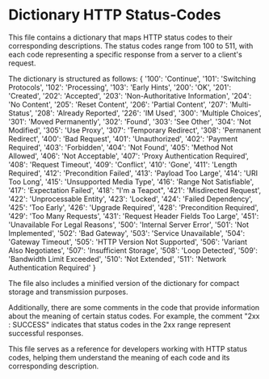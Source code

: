 # Dictionary HTTP Status-Codes

This file contains a dictionary that maps HTTP status codes to their corresponding descriptions. The status codes range from 100 to 511, with each code representing a specific response from a server to a client's request.

The dictionary is structured as follows:
{
    '100': 'Continue',
    '101': 'Switching Protocols',
    '102': 'Processing',
    '103': 'Early Hints',
    '200': 'OK',
    '201': 'Created',
    '202': 'Accepted',
    '203': 'Non-Authoritative Information',
    '204': 'No Content',
    '205': 'Reset Content',
    '206': 'Partial Content',
    '207': 'Multi-Status',
    '208': 'Already Reported',
    '226': 'IM Used',
    '300': 'Multiple Choices',
    '301': 'Moved Permanently',
    '302': 'Found',
    '303': 'See Other',
    '304': 'Not Modified',
    '305': 'Use Proxy',
    '307': 'Temporary Redirect',
    '308': 'Permanent Redirect',
    '400': 'Bad Request',
    '401': 'Unauthorized',
    '402': 'Payment Required',
    '403': 'Forbidden',
    '404': 'Not Found',
    '405': 'Method Not Allowed',
    '406': 'Not Acceptable',
    '407': 'Proxy Authentication Required',
    '408': 'Request Timeout',
    '409': 'Conflict',
    '410': 'Gone',
    '411': 'Length Required',
    '412': 'Precondition Failed',
    '413': 'Payload Too Large',
    '414': 'URI Too Long',
    '415': 'Unsupported Media Type',
    '416': 'Range Not Satisfiable',
    '417': 'Expectation Failed',
    '418': "I'm a Teapot",
    '421': 'Misdirected Request',
    '422': 'Unprocessable Entity',
    '423': 'Locked',
    '424': 'Failed Dependency',
    '425': 'Too Early',
    '426': 'Upgrade Required',
    '428': 'Precondition Required',
    '429': 'Too Many Requests',
    '431': 'Request Header Fields Too Large',
    '451': 'Unavailable For Legal Reasons',
    '500': 'Internal Server Error',
    '501': 'Not Implemented',
    '502': 'Bad Gateway',
    '503': 'Service Unavailable',
    '504': 'Gateway Timeout',
    '505': 'HTTP Version Not Supported',
    '506': 'Variant Also Negotiates',
    '507': 'Insufficient Storage',
    '508': 'Loop Detected',
    '509': 'Bandwidth Limit Exceeded',
    '510': 'Not Extended',
    '511': 'Network Authentication Required'
}

The file also includes a minified version of the dictionary for compact storage and transmission purposes.

Additionally, there are some comments in the code that provide information about the meaning of certain status codes. For example, the comment "2xx : SUCCESS" indicates that status codes in the 2xx range represent successful responses.

This file serves as a reference for developers working with HTTP status codes, helping them understand the meaning of each code and its corresponding description.
